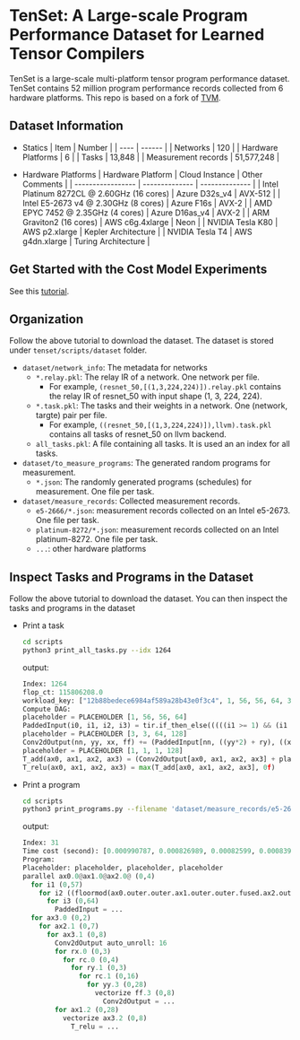 # TenSet: A Large-scale Program Performance Dataset for Learned Tensor Compilers

TenSet is a large-scale multi-platform tensor program performance dataset.
TenSet contains 52 million program performance records collected from 6 hardware platforms.
This repo is based on a fork of [TVM](https://github.com/apache/tvm).

## Dataset Information

- Statics
  | Item | Number |
  | ---- | ------ |
  | Networks | 120 |
  | Hardware Platforms | 6 |
  | Tasks | 13,848 |
  | Measurement records | 51,577,248 |

- Hardware Platforms
  | Hardware Platform | Cloud Instance | Other Comments |
  | ----------------- | -------------- | -------------- |
  | Intel Platinum 8272CL @ 2.60GHz (16 cores)  | Azure D32s\_v4 | AVX-512 |
  | Intel E5-2673 v4 @ 2.30GHz (8 cores) | Azure F16s | AVX-2 |
  | AMD EPYC 7452 @ 2.35GHz (4 cores) | Azure D16as\_v4 | AVX-2 |
  | ARM Graviton2 (16 cores) | AWS c6g.4xlarge |  Neon |
  | NVIDIA Tesla K80 | AWS p2.xlarge   | Kepler Architecture |
  | NVIDIA Tesla T4  | AWS g4dn.xlarge | Turing Architecture |


## Get Started with the Cost Model Experiments
See this [tutorial](docs/get_started_with_cost_model_experiments.md).

## Organization
Follow the above tutorial to download the dataset. The dataset is stored under `tenset/scripts/dataset` folder.

- `dataset/network_info`: The metadata for networks
   - `*.relay.pkl`: The relay IR of a network. One network per file.
       - For example, `(resnet_50,[(1,3,224,224)]).relay.pkl` contains the relay IR of resnet_50 with input shape (1, 3, 224, 224).
   - `*.task.pkl`: The tasks and their weights in a network. One (network, targte) pair per file.
       - For example, `((resnet_50,[(1,3,224,224)]),llvm).task.pkl` contains all tasks of resnet_50 on llvm backend.
   - `all_tasks.pkl`: A file containing all tasks. It is used an an index for all tasks.
- `dataset/to_measure_programs`: The generated random programs for measurement.
   - `*.json`: The randomly generated programs (schedules) for measurement. One file per task.
- `dataset/measure_records`: Collected measurement records.
   - `e5-2666/*.json`: measurement records collected on an Intel e5-2673. One file per task.
   - `platinum-8272/*.json`: measurement records collected on an Intel platinum-8272. One file per task.
   - `...`: other hardware platforms

## Inspect Tasks and Programs in the Dataset
Follow the above tutorial to download the dataset. You can then inspect the tasks and programs in the dataset

- Print a task
  ```bash
  cd scripts
  python3 print_all_tasks.py --idx 1264
  ```

  output:
  ```python
  Index: 1264
  flop_ct: 115806208.0
  workload_key: ["12b88bedece6984af589a28b43e0f3c4", 1, 56, 56, 64, 3, 3, 64, 128, 1, 1, 1, 128, 1, 28, 28, 128]
  Compute DAG:
  placeholder = PLACEHOLDER [1, 56, 56, 64]
  PaddedInput(i0, i1, i2, i3) = tir.if_then_else(((((i1 >= 1) && (i1 < 57)) && (i2 >= 1)) && (i2 < 57)), placeholder[i0, (i1 - 1), (i2 - 1), i3], 0f)
  placeholder = PLACEHOLDER [3, 3, 64, 128]
  Conv2dOutput(nn, yy, xx, ff) += (PaddedInput[nn, ((yy*2) + ry), ((xx*2) + rx), rc]*placeholder[ry, rx, rc, ff])
  placeholder = PLACEHOLDER [1, 1, 1, 128]
  T_add(ax0, ax1, ax2, ax3) = (Conv2dOutput[ax0, ax1, ax2, ax3] + placeholder[ax0, 0, 0, ax3])
  T_relu(ax0, ax1, ax2, ax3) = max(T_add[ax0, ax1, ax2, ax3], 0f)
  ```

- Print a program
  ```bash
  cd scripts
  python3 print_programs.py --filename 'dataset/measure_records/e5-2673/([12b88bedece6984af589a28b43e0f3c4,1,56,56,64,3,3,64,128,1,1,1,128,1,28,28,128],llvm).json' --idx 31
  ```

  output:
  ```python
  Index: 31
  Time cost (second): [0.000990787, 0.000826989, 0.00082599, 0.00083999, 0.000827089, 0.000831189, 0.00083599, 0.000853589]
  Program:
  Placeholder: placeholder, placeholder, placeholder
  parallel ax0.0@ax1.0@ax2.0@ (0,4)
    for i1 (0,57)
      for i2 ((floormod(ax0.outer.outer.ax1.outer.outer.fused.ax2.outer.outer.fused, 4)*14),15)
        for i3 (0,64)
          PaddedInput = ...
    for ax3.0 (0,2)
      for ax2.1 (0,7)
        for ax3.1 (0,8)
          Conv2dOutput auto_unroll: 16
          for rx.0 (0,3)
            for rc.0 (0,4)
              for ry.1 (0,3)
                for rc.1 (0,16)
                  for yy.3 (0,28)
                    vectorize ff.3 (0,8)
                      Conv2dOutput = ...
          for ax1.2 (0,28)
            vectorize ax3.2 (0,8)
              T_relu = ...
  ```

